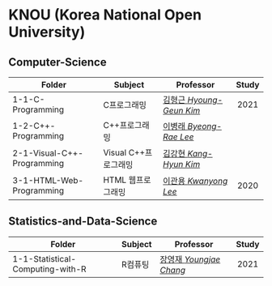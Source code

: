 # KNOU (Korea National Open University)

## Computer-Science
| Folder | Subject | Professor | Study |
| --- | --- | --- | :---: |
| 1-1-C-Programming | C프로그래밍 | [김형근 *Hyoung-Geun Kim*](https://cs.knou.ac.kr/~hgrikim) | 2021 |
| 1-2-C++-Programming | C++프로그래밍 | [이병래 *Byeong-Rae Lee*](https://cs.knou.ac.kr/~brlee) |  |
| 2-1-Visual-C++-Programming | Visual C++프로그래밍 | [김강현 *Kang-Hyun Kim*](https://cs.knou.ac.kr/~khkim) |  |
| 3-1-HTML-Web-Programming | HTML 웹프로그래밍 | [이관용 *Kwanyong Lee*](https://cs.knou.ac.kr/~kylee) | 2020 |

## Statistics-and-Data-Science
| Folder | Subject | Professor | Study |
| --- | --- | --- | :---: |
| 1-1-Statistical-Computing-with-R | R컴퓨팅 | [장영재 *Youngjae Chang*](https://faculty.knou.ac.kr/~yjchang) | 2021 | 